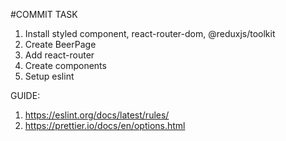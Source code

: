 #COMMIT TASK

1. Install styled component, react-router-dom, @reduxjs/toolkit
2. Create BeerPage
3. Add react-router
4. Create components
5. Setup eslint

GUIDE:

1. https://eslint.org/docs/latest/rules/
2. https://prettier.io/docs/en/options.html
